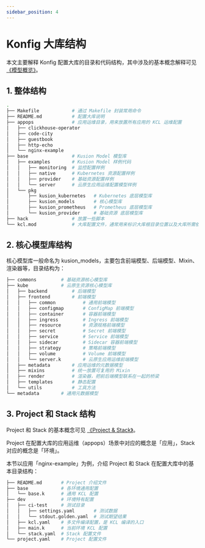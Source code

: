 ```yaml
---
sidebar_position: 4
---
```


# Konfig 大库结构

本文主要解释 Konfig 配置大库的目录和代码结构，其中涉及的基本概念解释可见[《模型概览》](/docs/reference/model/overview)。

## 1. 整体结构

```bash
.
├── Makefile            # 通过 Makefile 封装常用命令
├── README.md           # 配置大库说明
├── appops              # 应用运维目录，用来放置所有应用的 KCL 运维配置
│   ├── clickhouse-operator
│   ├── code-city
│   ├── guestbook
│   ├── http-echo
│   └── nginx-example
├── base                # Kusion Model 模型库
│   ├── examples        # Kusion Model 样例代码
│   │   ├── monitoring  # 监控配置样例
│   │   ├── native      # Kubernetes 资源配置样例
│   │   ├── provider    # 基础资源配置样例
│   │   └── server      # 云原生应用运维配置模型样例
│   └── pkg
│       ├── kusion_kubernetes   # Kubernetes 底层模型库
│       ├── kusion_models       # 核心模型库
│       ├── kusion_prometheus   # Prometheus 底层模型库
│       └── kusion_provider     # 基础资源 底层模型库
├── hack                # 放置一些脚本
└── kcl.mod             # 大库配置文件，通常用来标识大库根目录位置以及大库所需依赖
```

## 2. 核心模型库结构

核心模型库一般命名为 kusion_models，主要包含前端模型、后端模型、Mixin、渲染器等，目录结构为：

```bash
├── commons         # 基础资源核心模型库
├── kube            # 云原生资源核心模型库
│   ├── backend         # 后端模型
│   ├── frontend        # 前端模型
│   │   ├── common          # 通用前端模型
│   │   ├── configmap       # ConfigMap 前端模型
│   │   ├── container       # 容器前端模型
│   │   ├── ingress         # Ingress 前端模型
│   │   ├── resource        # 资源规格前端模型
│   │   ├── secret          # Secret 前端模型
│   │   ├── service         # Service 前端模型
│   │   ├── sidecar         # Sidecar 容器前端模型
│   │   ├── strategy        # 策略前端模型
│   │   ├── volume          # Volume 前端模型
│   │   └── server.k        # 云原生应用运维前端模型
│   ├── metadata        # 应用运维的元数据模型
│   ├── mixins          # 统一放置可复用的 Mixin
│   ├── render          # 渲染器，把前后端模型联系在一起的桥梁
│   ├── templates       # 静态配置
│   └── utils           # 工具方法
└── metadata        # 通用元数据模型
```

## 3. Project 和 Stack 结构

Project 和 Stack 的基本概念可见 [《Project & Stack》](/user_docs/concepts/konfig.md)。

Project 在配置大库的应用运维（appops）场景中对应的概念是「应用」，Stack 对应的概念是「环境」。

本节以应用「nginx-example」为例，介绍 Project 和 Stack 在配置大库中的基本目录结构：

```bash
├── README.md       # Project 介绍文件
├── base            # 各环境通用配置
│   └── base.k      # 通用 KCL 配置
├── dev             # 环境特有配置
│   ├── ci-test     # 测试目录
│   │   ├── settings.yaml       # 测试数据
│   │   └── stdout.golden.yaml  # 测试期望结果
│   ├── kcl.yaml    # 多文件编译配置，是 KCL 编译的入口
│   ├── main.k      # 当前环境 KCL 配置
│   └── stack.yaml  # Stack 配置文件
└── project.yaml    # Project 配置文件
```
